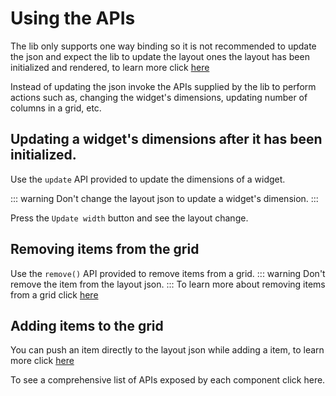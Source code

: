 # Using the APIs

The lib only supports one way binding so it is not recommended to update the json and expect the lib to
update the layout ones the layout has been initialized and rendered, to learn more click [here](../../../core-concepts//one-way-binding.md)

Instead of updating the json invoke the APIs supplied by the lib to perform actions such as, changing the widget's dimensions,
updating number of columns in a grid, etc.

## Updating a widget's dimensions after it has been initialized.

Use the `update` API provided to update the dimensions of a widget.

::: warning
Don't change the layout json to update a widget's dimension.
:::

Press the `Update width` button and see the layout change.

<div ref="el"></div>

<script setup>
import { createElement } from 'react'
import { createRoot } from 'react-dom/client'
import { ref, onMounted } from 'vue'
import UpdatingDimensions from '../examples/apis/UpdatingDimensions.jsx'

const el = ref()
onMounted(() => {
  const root = createRoot(el.value)
  root.render(createElement(UpdatingDimensions, {}, null))
})
</script>

## Removing items from the grid

Use the `remove()` API provided to remove items from a grid.
::: warning
Don't remove the item from the layout json.
:::
To learn more about removing items from a grid click [here](./removing-items.md)

## Adding items to the grid

You can push an item directly to the layout json while adding a item, to learn more click [here](../how-to/adding-items.md)

To see a comprehensive list of APIs exposed by each component click here.
